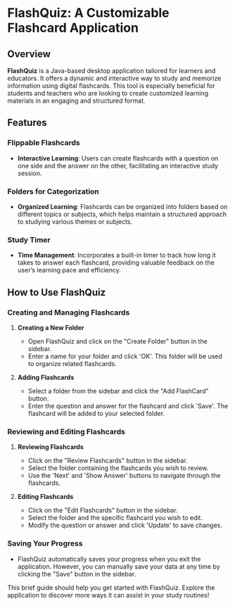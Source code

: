 # FlashQuiz: A Customizable Flashcard Application

## Overview
**FlashQuiz** is a Java-based desktop application tailored for learners and educators. It offers a dynamic and interactive way to study and memorize information using digital flashcards. This tool is especially beneficial for students and teachers who are looking to create customized learning materials in an engaging and structured format.

## Features

### Flippable Flashcards
- **Interactive Learning**: Users can create flashcards with a question on one side and the answer on the other, facilitating an interactive study session.

### Folders for Categorization
- **Organized Learning**: Flashcards can be organized into folders based on different topics or subjects, which helps maintain a structured approach to studying various themes or subjects.

### Study Timer
- **Time Management**: Incorporates a built-in timer to track how long it takes to answer each flashcard, providing valuable feedback on the user’s learning pace and efficiency.

## How to Use FlashQuiz

### Creating and Managing Flashcards

1. **Creating a New Folder**
    - Open FlashQuiz and click on the "Create Folder" button in the sidebar.
    - Enter a name for your folder and click 'OK'. This folder will be used to organize related flashcards.

2. **Adding Flashcards**
    - Select a folder from the sidebar and click the "Add FlashCard" button.
    - Enter the question and answer for the flashcard and click 'Save'. The flashcard will be added to your selected folder.

### Reviewing and Editing Flashcards

1. **Reviewing Flashcards**
    - Click on the "Review Flashcards" button in the sidebar.
    - Select the folder containing the flashcards you wish to review.
    - Use the 'Next' and 'Show Answer' buttons to navigate through the flashcards.

2. **Editing Flashcards**
    - Click on the "Edit Flashcards" button in the sidebar.
    - Select the folder and the specific flashcard you wish to edit.
    - Modify the question or answer and click 'Update' to save changes.

### Saving Your Progress

- FlashQuiz automatically saves your progress when you exit the application. However, you can manually save your data at any time by clicking the "Save" button in the sidebar.

This brief guide should help you get started with FlashQuiz. Explore the application to discover more ways it can assist in your study routines!
